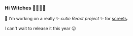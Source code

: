 ### Hi Witches 👋🧙🏻‍♀️

🔭 I'm working on a really ✨ _cutie React project_ ✨ for [screets](http://github.com/screets/screets.io). 

I can't wait to release it this year 😛

<!--
**beytarovski/beytarovski** is a ✨ _special_ ✨ repository because its `README.md` (this file) appears on your GitHub profile.

Here are some ideas to get you started:

- 🔭 I’m currently working on ...
- 🌱 I’m currently learning ...
- 👯 I’m looking to collaborate on ...
- 🤔 I’m looking for help with ...
- 💬 Ask me about ...
- 📫 How to reach me: ...
- 😄 Pronouns: ...
- ⚡ Fun fact: ...
-->
